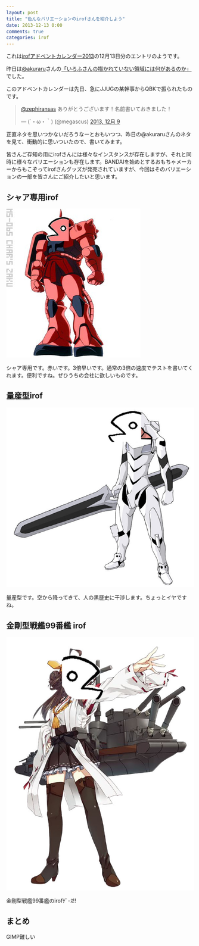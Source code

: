 ```yaml
---
layout: post
title: "色んなバリエーションのirofさんを紹介しよう"
date: 2013-12-13 0:00
comments: true
categories: irof
---
```


これは[irofアドベントカレンダー2013](http://atnd.org/events/44814)の12月13日分のエントリのようです。

昨日は[@akuraru](https://twitter.com/akuraru)さんの[「いろふさんの描かれていない領域には何があるのか」](http://d.hatena.ne.jp/akuraru/20131212/p1)でした。

このアドベントカレンダーは先日、急にJJUGの某幹事からQBKで振られたものです。

<blockquote class="twitter-tweet" lang="ja"><p><a href="https://twitter.com/zephiransas">@zephiransas</a> ありがとうございます！名前書いておきました！</p>&mdash; (´・ω・｀) (@megascus) <a href="https://twitter.com/megascus/statuses/410019752245870592">2013, 12月 9</a></blockquote>
<script async src="//platform.twitter.com/widgets.js" charset="utf-8"></script>

正直ネタを思いつかないだろうなーとおもいつつ、昨日の@akuraruさんのネタを見て、衝動的に思いついたので、書いてみます。

皆さんご存知の用にirofさんには様々なインスタンスが存在しますが、それと同時に様々なバリエーションも存在します。BANDAIを始めとするおもちゃメーカーからもこぞってirofさんグッズが発売されていますが、今回はそのバリエーションの一部を皆さんにご紹介したいと思います。

## シャア専用irof

![char_irof](/images/20131213/char_irof.jpg)

シャア専用です。赤いです。3倍早いです。通常の3倍の速度でテストを書いてくれます。便利ですね。ぜひうちの会社に欲しいものです。

## 量産型irof

![eva_irof](/images/20131213/eva_irof.jpg)

量産型です。空から降ってきて、人の黒歴史に干渉します。ちょっとイヤですね。

## 金剛型戦艦99番艦 irof

![kongou_irof](/images/20131213/kongou_irof.png)

金剛型戦艦99番艦のirofﾃﾞｰｽ!!

## まとめ

GIMP難しい